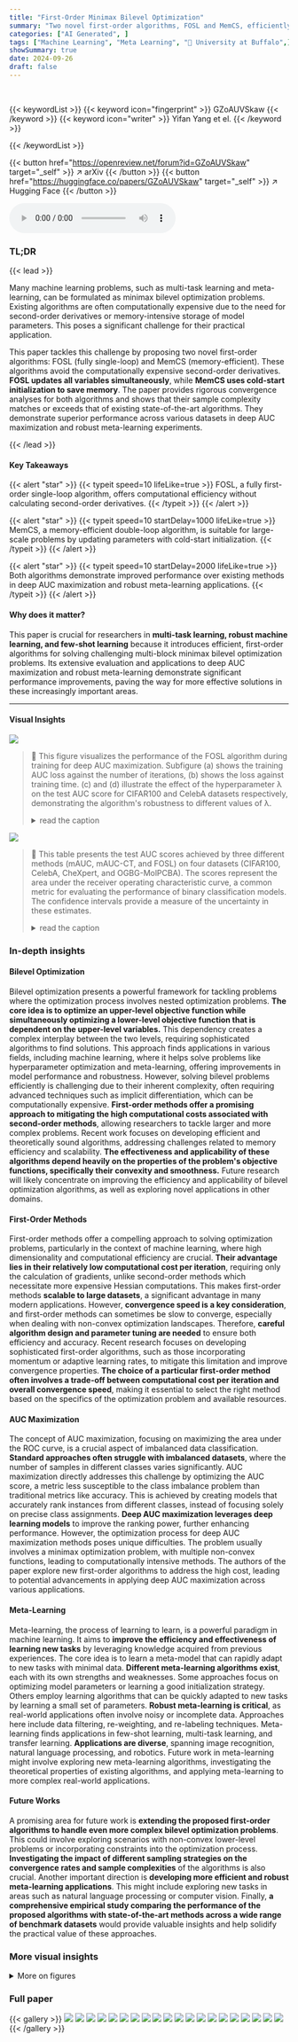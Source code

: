 ```yaml
---
title: "First-Order Minimax Bilevel Optimization"
summary: "Two novel first-order algorithms, FOSL and MemCS, efficiently solve multi-block minimax bilevel optimization problems, significantly improving performance in deep AUC maximization and robust meta-lear..."
categories: ["AI Generated", ]
tags: ["Machine Learning", "Meta Learning", "🏢 University at Buffalo",]
showSummary: true
date: 2024-09-26
draft: false
---
```


<br>

{{< keywordList >}}
{{< keyword icon="fingerprint" >}} GZoAUVSkaw {{< /keyword >}}
{{< keyword icon="writer" >}} Yifan Yang et el. {{< /keyword >}}
 
{{< /keywordList >}}

{{< button href="https://openreview.net/forum?id=GZoAUVSkaw" target="_self" >}}
↗ arXiv
{{< /button >}}
{{< button href="https://huggingface.co/papers/GZoAUVSkaw" target="_self" >}}
↗ Hugging Face
{{< /button >}}



<audio controls>
    <source src="https://ai-paper-reviewer.com/GZoAUVSkaw/podcast.wav" type="audio/wav">
    Your browser does not support the audio element.
</audio>


### TL;DR


{{< lead >}}

Many machine learning problems, such as multi-task learning and meta-learning, can be formulated as minimax bilevel optimization problems.  Existing algorithms are often computationally expensive due to the need for second-order derivatives or memory-intensive storage of model parameters. This poses a significant challenge for their practical application.

This paper tackles this challenge by proposing two novel first-order algorithms: FOSL (fully single-loop) and MemCS (memory-efficient).  These algorithms avoid the computationally expensive second-order derivatives.  **FOSL updates all variables simultaneously**, while **MemCS uses cold-start initialization to save memory**. The paper provides rigorous convergence analyses for both algorithms and shows that their sample complexity matches or exceeds that of existing state-of-the-art algorithms.  They demonstrate superior performance across various datasets in deep AUC maximization and robust meta-learning experiments.

{{< /lead >}}


#### Key Takeaways

{{< alert "star" >}}
{{< typeit speed=10 lifeLike=true >}} FOSL, a fully first-order single-loop algorithm, offers computational efficiency without calculating second-order derivatives. {{< /typeit >}}
{{< /alert >}}

{{< alert "star" >}}
{{< typeit speed=10 startDelay=1000 lifeLike=true >}} MemCS, a memory-efficient double-loop algorithm, is suitable for large-scale problems by updating parameters with cold-start initialization. {{< /typeit >}}
{{< /alert >}}

{{< alert "star" >}}
{{< typeit speed=10 startDelay=2000 lifeLike=true >}} Both algorithms demonstrate improved performance over existing methods in deep AUC maximization and robust meta-learning applications. {{< /typeit >}}
{{< /alert >}}

#### Why does it matter?
This paper is crucial for researchers in **multi-task learning, robust machine learning, and few-shot learning** because it introduces efficient, first-order algorithms for solving challenging multi-block minimax bilevel optimization problems.  Its extensive evaluation and applications to deep AUC maximization and robust meta-learning demonstrate significant performance improvements, paving the way for more effective solutions in these increasingly important areas.

------
#### Visual Insights



![](https://ai-paper-reviewer.com/GZoAUVSkaw/figures_7_1.jpg)

> 🔼 This figure visualizes the performance of the FOSL algorithm during training for deep AUC maximization.  Subfigure (a) shows the training AUC loss against the number of iterations, (b) shows the loss against training time. (c) and (d) illustrate the effect of the hyperparameter λ on the test AUC score for CIFAR100 and CelebA datasets respectively, demonstrating the algorithm's robustness to different values of λ.
> <details>
> <summary>read the caption</summary>
> Figure 1: Visualization results of FOSL experiments. (a) Training AUC loss over iteration rounds during the initial stages of training. (b) Training AUC loss over time during the initial training phase. (c) Impact of λ on test AUC score throughout training on the CIFAR100 dataset. (d) Impact of λ on test AUC score throughout training on the CelebA dataset.
> </details>





![](https://ai-paper-reviewer.com/GZoAUVSkaw/tables_7_1.jpg)

> 🔼 This table presents the test AUC scores achieved by three different methods (mAUC, mAUC-CT, and FOSL) on four datasets (CIFAR100, CelebA, CheXpert, and OGBG-MolPCBA).  The scores represent the area under the receiver operating characteristic curve, a common metric for evaluating the performance of binary classification models. The confidence intervals provide a measure of the uncertainty in these estimates.
> <details>
> <summary>read the caption</summary>
> Table 1: Test AUC score with 95% confidence interval on different datasets for AUC maximization.
> </details>





### In-depth insights


#### Bilevel Optimization
Bilevel optimization presents a powerful framework for tackling problems where the optimization process involves nested optimization problems.  **The core idea is to optimize an upper-level objective function while simultaneously optimizing a lower-level objective function that is dependent on the upper-level variables.** This dependency creates a complex interplay between the two levels, requiring sophisticated algorithms to find solutions.  This approach finds applications in various fields, including machine learning, where it helps solve problems like hyperparameter optimization and meta-learning, offering improvements in model performance and robustness. However, solving bilevel problems efficiently is challenging due to their inherent complexity, often requiring advanced techniques such as implicit differentiation, which can be computationally expensive.  **First-order methods offer a promising approach to mitigating the high computational costs associated with second-order methods**, allowing researchers to tackle larger and more complex problems.  Recent work focuses on developing efficient and theoretically sound algorithms, addressing challenges related to memory efficiency and scalability.  **The effectiveness and applicability of these algorithms depend heavily on the properties of the problem's objective functions, specifically their convexity and smoothness.**  Future research will likely concentrate on improving the efficiency and applicability of bilevel optimization algorithms, as well as exploring novel applications in other domains.

#### First-Order Methods
First-order methods offer a compelling approach to solving optimization problems, particularly in the context of machine learning, where high dimensionality and computational efficiency are crucial.  **Their advantage lies in their relatively low computational cost per iteration**, requiring only the calculation of gradients, unlike second-order methods which necessitate more expensive Hessian computations.  This makes first-order methods **scalable to large datasets**, a significant advantage in many modern applications.  However, **convergence speed is a key consideration**, and first-order methods can sometimes be slow to converge, especially when dealing with non-convex optimization landscapes.  Therefore, **careful algorithm design and parameter tuning are needed** to ensure both efficiency and accuracy.   Recent research focuses on developing sophisticated first-order algorithms, such as those incorporating momentum or adaptive learning rates, to mitigate this limitation and improve convergence properties.  **The choice of a particular first-order method often involves a trade-off between computational cost per iteration and overall convergence speed**, making it essential to select the right method based on the specifics of the optimization problem and available resources.

#### AUC Maximization
The concept of AUC maximization, focusing on maximizing the area under the ROC curve, is a crucial aspect of imbalanced data classification.  **Standard approaches often struggle with imbalanced datasets**, where the number of samples in different classes varies significantly.  AUC maximization directly addresses this challenge by optimizing the AUC score, a metric less susceptible to the class imbalance problem than traditional metrics like accuracy. This is achieved by creating models that accurately rank instances from different classes, instead of focusing solely on precise class assignments.  **Deep AUC maximization leverages deep learning models** to improve the ranking power, further enhancing performance.  However, the optimization process for deep AUC maximization methods poses unique difficulties.  The problem usually involves a minimax optimization problem, with multiple non-convex functions, leading to computationally intensive methods.  The authors of the paper explore new first-order algorithms to address the high cost, leading to potential advancements in applying deep AUC maximization across various applications.

#### Meta-Learning
Meta-learning, the process of learning to learn, is a powerful paradigm in machine learning.  It aims to **improve the efficiency and effectiveness of learning new tasks** by leveraging knowledge acquired from previous experiences.  The core idea is to learn a meta-model that can rapidly adapt to new tasks with minimal data.  **Different meta-learning algorithms exist**, each with its own strengths and weaknesses.  Some approaches focus on optimizing model parameters or learning a good initialization strategy. Others employ learning algorithms that can be quickly adapted to new tasks by learning a small set of parameters.  **Robust meta-learning is critical**, as real-world applications often involve noisy or incomplete data. Approaches here include data filtering, re-weighting, and re-labeling techniques.  Meta-learning finds applications in few-shot learning, multi-task learning, and transfer learning. **Applications are diverse**, spanning image recognition, natural language processing, and robotics. Future work in meta-learning might involve exploring new meta-learning algorithms, investigating the theoretical properties of existing algorithms, and applying meta-learning to more complex real-world applications.

#### Future Works
A promising area for future work is **extending the proposed first-order algorithms to handle even more complex bilevel optimization problems**.  This could involve exploring scenarios with non-convex lower-level problems or incorporating constraints into the optimization process.  **Investigating the impact of different sampling strategies on the convergence rates and sample complexities** of the algorithms is also crucial.  Another important direction is **developing more efficient and robust meta-learning applications**. This might include exploring new tasks in areas such as natural language processing or computer vision.  Finally, **a comprehensive empirical study comparing the performance of the proposed algorithms with state-of-the-art methods across a wide range of benchmark datasets** would provide valuable insights and help solidify the practical value of these approaches.


### More visual insights

<details>
<summary>More on figures
</summary>


![](https://ai-paper-reviewer.com/GZoAUVSkaw/figures_8_1.jpg)

> 🔼 This figure visualizes the results of the FOSL experiments, demonstrating the training AUC loss over both iteration rounds and training time.  It also shows how the hyperparameter λ affects the test AUC score during training on two different datasets, CIFAR100 and CelebA.
> <details>
> <summary>read the caption</summary>
> Figure 1: Visualization results of FOSL experiments. (a) Training AUC loss over iteration rounds during the initial stages of training. (b) Training AUC loss over time during the initial training phase. (c) Impact of λ on test AUC score throughout training on the CIFAR100 dataset. (d) Impact of λ on test AUC score throughout training on the CelebA dataset.
> </details>



![](https://ai-paper-reviewer.com/GZoAUVSkaw/figures_15_1.jpg)

> 🔼 This figure visualizes the results of the FOSL experiments, showing the training AUC loss over iteration rounds and time, and the impact of the hyperparameter λ on test AUC scores for the CIFAR100 and CelebA datasets.  Subfigure (a) and (b) illustrate the training loss curves, demonstrating the convergence speed and stability of the FOSL algorithm. Subfigures (c) and (d) show how the choice of λ affects the test AUC scores across different training epochs for the two datasets.
> <details>
> <summary>read the caption</summary>
> Figure 1: Visualization results of FOSL experiments. (a) Training AUC loss over iteration rounds during the initial stages of training. (b) Training AUC loss over time during the initial training phase. (c) Impact of λ on test AUC score throughout training on the CIFAR100 dataset. (d) Impact of λ on test AUC score throughout training on the CelebA dataset.
> </details>



![](https://ai-paper-reviewer.com/GZoAUVSkaw/figures_15_2.jpg)

> 🔼 This figure visualizes the performance of the FOSL algorithm during the initial training phase on two datasets, CIFAR100 and CelebA.  The left side shows the AUC loss decreasing over training iterations and training time. The right side illustrates how test AUC scores change across different values of hyperparameter λ on each dataset.
> <details>
> <summary>read the caption</summary>
> Figure 1: Visualization results of FOSL experiments. (a) Training AUC loss over iteration rounds during the initial stages of training. (b) Training AUC loss over time during the initial training phase. (c) Impact of λ on test AUC score throughout training on the CIFAR100 dataset. (d) Impact of λ on test AUC score throughout training on the CelebA dataset.
> </details>



</details>






### Full paper

{{< gallery >}}
<img src="https://ai-paper-reviewer.com/GZoAUVSkaw/1.png" class="grid-w50 md:grid-w33 xl:grid-w25" />
<img src="https://ai-paper-reviewer.com/GZoAUVSkaw/2.png" class="grid-w50 md:grid-w33 xl:grid-w25" />
<img src="https://ai-paper-reviewer.com/GZoAUVSkaw/3.png" class="grid-w50 md:grid-w33 xl:grid-w25" />
<img src="https://ai-paper-reviewer.com/GZoAUVSkaw/4.png" class="grid-w50 md:grid-w33 xl:grid-w25" />
<img src="https://ai-paper-reviewer.com/GZoAUVSkaw/5.png" class="grid-w50 md:grid-w33 xl:grid-w25" />
<img src="https://ai-paper-reviewer.com/GZoAUVSkaw/6.png" class="grid-w50 md:grid-w33 xl:grid-w25" />
<img src="https://ai-paper-reviewer.com/GZoAUVSkaw/7.png" class="grid-w50 md:grid-w33 xl:grid-w25" />
<img src="https://ai-paper-reviewer.com/GZoAUVSkaw/8.png" class="grid-w50 md:grid-w33 xl:grid-w25" />
<img src="https://ai-paper-reviewer.com/GZoAUVSkaw/9.png" class="grid-w50 md:grid-w33 xl:grid-w25" />
<img src="https://ai-paper-reviewer.com/GZoAUVSkaw/10.png" class="grid-w50 md:grid-w33 xl:grid-w25" />
<img src="https://ai-paper-reviewer.com/GZoAUVSkaw/11.png" class="grid-w50 md:grid-w33 xl:grid-w25" />
<img src="https://ai-paper-reviewer.com/GZoAUVSkaw/12.png" class="grid-w50 md:grid-w33 xl:grid-w25" />
<img src="https://ai-paper-reviewer.com/GZoAUVSkaw/13.png" class="grid-w50 md:grid-w33 xl:grid-w25" />
<img src="https://ai-paper-reviewer.com/GZoAUVSkaw/14.png" class="grid-w50 md:grid-w33 xl:grid-w25" />
<img src="https://ai-paper-reviewer.com/GZoAUVSkaw/15.png" class="grid-w50 md:grid-w33 xl:grid-w25" />
<img src="https://ai-paper-reviewer.com/GZoAUVSkaw/16.png" class="grid-w50 md:grid-w33 xl:grid-w25" />
<img src="https://ai-paper-reviewer.com/GZoAUVSkaw/17.png" class="grid-w50 md:grid-w33 xl:grid-w25" />
<img src="https://ai-paper-reviewer.com/GZoAUVSkaw/18.png" class="grid-w50 md:grid-w33 xl:grid-w25" />
<img src="https://ai-paper-reviewer.com/GZoAUVSkaw/19.png" class="grid-w50 md:grid-w33 xl:grid-w25" />
<img src="https://ai-paper-reviewer.com/GZoAUVSkaw/20.png" class="grid-w50 md:grid-w33 xl:grid-w25" />
{{< /gallery >}}